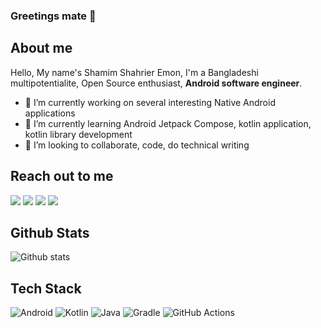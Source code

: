 ### Greetings mate 👋


## About me

Hello, My name's Shamim Shahrier Emon, I'm a Bangladeshi multipotentialite, Open Source enthusiast, **Android software engineer**.


- 🔭 I’m currently working on several interesting Native Android applications
- 🌱 I’m currently learning  Android Jetpack Compose, kotlin application, kotlin library development
- 👯 I’m looking to collaborate, code, do technical writing  

## Reach out to me


[![](https://img.shields.io/badge/LinkedIn-0077B5?style=for-the-badge&logo=linkedin&logoColor=white)](https://www.linkedin.com/in/shamim-shahrier-emon-640005160/)
[![](https://img.shields.io/badge/X-000000?style=for-the-badge&logo=x&logoColor=white)](https://www.twitter.com/emon9891/)
[![](https://img.shields.io/badge/Reddit-FF4500?style=for-the-badge&logo=reddit&logoColor=white)](https://www.reddit.com/user/SSEmon)
[![](https://img.shields.io/badge/Gmail-D14836?style=for-the-badge&logo=gmail&logoColor=white)](mailto:emon9891@gmail.com)

## Github Stats

![Github stats](https://github-readme-stats.vercel.app/api?username=shamim-emon&show_icons=true&count_private=true&theme=dark)


## Tech Stack

![Android](https://img.shields.io/badge/Android-3DDC84?style=for-the-badge&logo=android&logoColor=white)
![Kotlin](https://img.shields.io/badge/Kotlin-B125EA?style=for-the-badge&logo=kotlin&logoColor=white)
![Java](https://img.shields.io/badge/java-%23ED8B00.svg?style=for-the-badge&logo=openjdk&logoColor=white)
![Gradle](https://img.shields.io/badge/Gradle-02303A.svg?style=for-the-badge&logo=Gradle&logoColor=white)
![GitHub Actions](https://img.shields.io/badge/github%20actions-%232671E5.svg?style=for-the-badge&logo=githubactions&logoColor=white)


